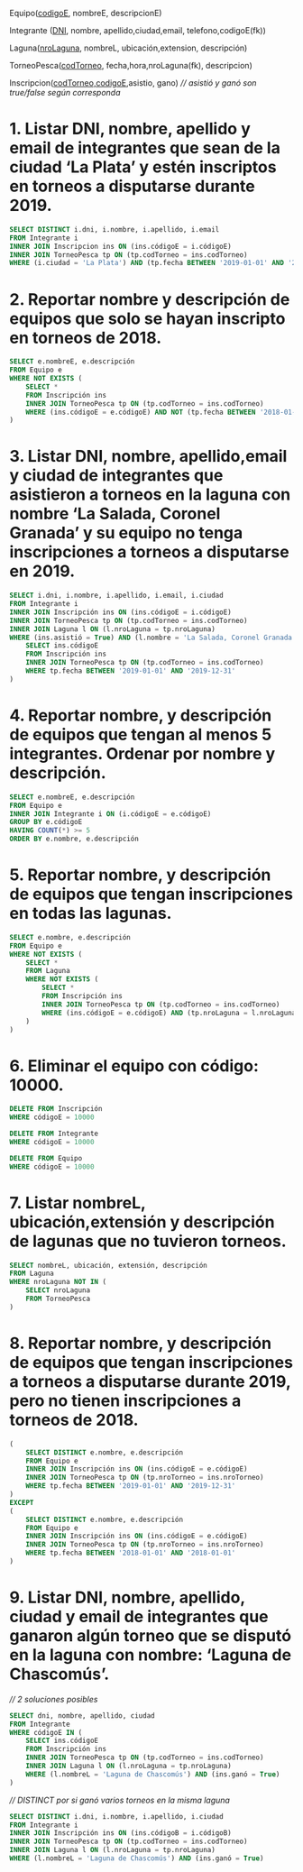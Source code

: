 Equipo(<ins>codigoE</ins>, nombreE, descripcionE)

Integrante (<ins>DNI</ins>, nombre, apellido,ciudad,email, telefono,codigoE(fk))

Laguna(<ins>nroLaguna</ins>, nombreL, ubicación,extension, descripción)

TorneoPesca(<ins>codTorneo</ins>, fecha,hora,nroLaguna(fk), descripcion)

Inscripcion(<ins>codTorneo,codigoE</ins>,asistio, gano) *// asistió y ganó son true/false según corresponda*

# 1. Listar DNI, nombre, apellido y email de integrantes que sean de la ciudad ‘La Plata’ y estén inscriptos en torneos a disputarse durante 2019.

```sql
SELECT DISTINCT i.dni, i.nombre, i.apellido, i.email
FROM Integrante i
INNER JOIN Inscripcion ins ON (ins.códigoE = i.códigoE)
INNER JOIN TorneoPesca tp ON (tp.codTorneo = ins.codTorneo)
WHERE (i.ciudad = 'La Plata') AND (tp.fecha BETWEEN '2019-01-01' AND '2019-12-31')
```

# 2. Reportar nombre y descripción de equipos que solo se hayan inscripto en torneos de 2018.

```sql
SELECT e.nombreE, e.descripción
FROM Equipo e
WHERE NOT EXISTS (
    SELECT *
    FROM Inscripción ins
    INNER JOIN TorneoPesca tp ON (tp.codTorneo = ins.codTorneo)
    WHERE (ins.códigoE = e.códigoE) AND NOT (tp.fecha BETWEEN '2018-01-01' AND '2018-12-31')
)
```

# 3. Listar DNI, nombre, apellido,email y ciudad de integrantes que asistieron a torneos en la laguna con nombre ‘La Salada, Coronel Granada’ y su equipo no tenga inscripciones a torneos a disputarse en 2019.

```sql
SELECT i.dni, i.nombre, i.apellido, i.email, i.ciudad
FROM Integrante i
INNER JOIN Inscripción ins ON (ins.códigoE = i.códigoE)
INNER JOIN TorneoPesca tp ON (tp.codTorneo = ins.codTorneo)
INNER JOIN Laguna l ON (l.nroLaguna = tp.nroLaguna)
WHERE (ins.asistió = True) AND (l.nombre = 'La Salada, Coronel Granada') AND i.códigoE NOT IN (
    SELECT ins.códigoE
    FROM Inscripción ins
    INNER JOIN TorneoPesca tp ON (tp.codTorneo = ins.codTorneo)
    WHERE tp.fecha BETWEEN '2019-01-01' AND '2019-12-31'
)
```

# 4. Reportar nombre, y descripción de equipos que tengan al menos 5 integrantes. Ordenar por nombre y descripción.

```sql
SELECT e.nombreE, e.descripción
FROM Equipo e
INNER JOIN Integrante i ON (i.códigoE = e.códigoE)
GROUP BY e.códigoE
HAVING COUNT(*) >= 5
ORDER BY e.nombre, e.descripción
```

# 5. Reportar nombre, y descripción de equipos que tengan inscripciones en todas las lagunas.

```sql
SELECT e.nombre, e.descripción
FROM Equipo e
WHERE NOT EXISTS (
    SELECT *
    FROM Laguna
    WHERE NOT EXISTS (
        SELECT *
        FROM Inscripción ins
        INNER JOIN TorneoPesca tp ON (tp.codTorneo = ins.codTorneo)
        WHERE (ins.códigoE = e.códigoE) AND (tp.nroLaguna = l.nroLaguna)
    )
)
```

# 6. Eliminar el equipo con código: 10000.

```sql
DELETE FROM Inscripción
WHERE códigoE = 10000

DELETE FROM Integrante
WHERE códigoE = 10000

DELETE FROM Equipo
WHERE códigoE = 10000
```

# 7. Listar nombreL, ubicación,extensión y descripción de lagunas que no tuvieron torneos.

```sql
SELECT nombreL, ubicación, extensión, descripción
FROM Laguna
WHERE nroLaguna NOT IN (
    SELECT nroLaguna
    FROM TorneoPesca
)
```

# 8. Reportar nombre, y descripción de equipos que tengan inscripciones a torneos a disputarse durante 2019, pero no tienen inscripciones a torneos de 2018.

```sql
(
    SELECT DISTINCT e.nombre, e.descripción
    FROM Equipo e
    INNER JOIN Inscripción ins ON (ins.códigoE = e.códigoE)
    INNER JOIN TorneoPesca tp ON (tp.nroTorneo = ins.nroTorneo)
    WHERE tp.fecha BETWEEN '2019-01-01' AND '2019-12-31'
)
EXCEPT
(
    SELECT DISTINCT e.nombre, e.descripción
    FROM Equipo e
    INNER JOIN Inscripción ins ON (ins.códigoE = e.códigoE)
    INNER JOIN TorneoPesca tp ON (tp.nroTorneo = ins.nroTorneo)
    WHERE tp.fecha BETWEEN '2018-01-01' AND '2018-01-01'
)
```

# 9. Listar DNI, nombre, apellido, ciudad y email de integrantes que ganaron algún torneo que se disputó en la laguna con nombre: ‘Laguna de Chascomús’.

*// 2 soluciones posibles*

```sql
SELECT dni, nombre, apellido, ciudad
FROM Integrante
WHERE códigoE IN (
    SELECT ins.códigoE
    FROM Inscripción ins
    INNER JOIN TorneoPesca tp ON (tp.codTorneo = ins.codTorneo)
    INNER JOIN Laguna l ON (l.nroLaguna = tp.nroLaguna)
    WHERE (l.nombreL = 'Laguna de Chascomús') AND (ins.ganó = True)
)
```

*// DISTINCT por si ganó varios torneos en la misma laguna*

```sql
SELECT DISTINCT i.dni, i.nombre, i.apellido, i.ciudad
FROM Integrante i
INNER JOIN Inscripción ins ON (ins.códigoB = i.códigoB)
INNER JOIN TorneoPesca tp ON (tp.codTorneo = ins.codTorneo)
INNER JOIN Laguna l ON (l.nroLaguna = tp.nroLaguna)
WHERE (l.nombreL = 'Laguna de Chascomús') AND (ins.ganó = True)
```